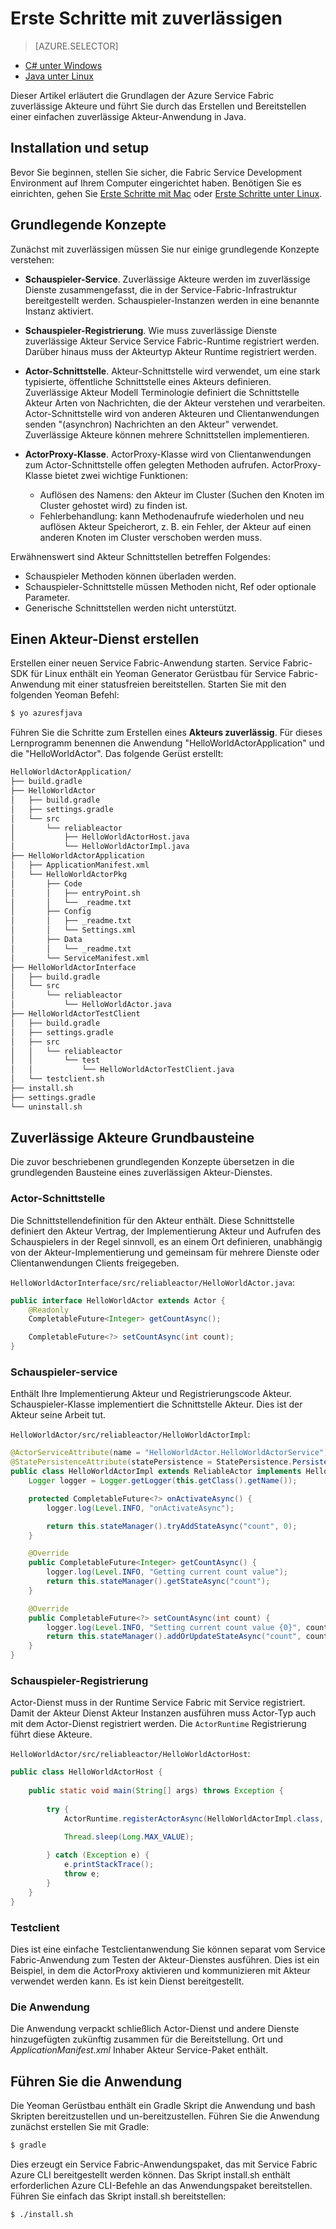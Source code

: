 <properties
   pageTitle="Erste Schritte mit Service Fabric zuverlässige | Microsoft Azure"
   description="Dieses Lernprogramm führt Sie durch die Schritte zum Erstellen, Debuggen und Bereitstellen eine einfache Akteur-Service mit Service Fabric zuverlässige Akteure."
   services="service-fabric"
   documentationCenter=".net"
   authors="vturecek"
   manager="timlt"
   editor=""/>

<tags
   ms.service="service-fabric"
   ms.devlang="java"
   ms.topic="article"
   ms.tgt_pltfrm="NA"
   ms.workload="NA"
   ms.date="09/25/2016"
   ms.author="vturecek"/>

# <a name="getting-started-with-reliable-actors"></a>Erste Schritte mit zuverlässigen

> [AZURE.SELECTOR]
- [C# unter Windows](service-fabric-reliable-actors-get-started.md)
- [Java unter Linux](service-fabric-reliable-actors-get-started-java.md)

Dieser Artikel erläutert die Grundlagen der Azure Service Fabric zuverlässige Akteure und führt Sie durch das Erstellen und Bereitstellen einer einfachen zuverlässige Akteur-Anwendung in Java.

## <a name="installation-and-setup"></a>Installation und setup
Bevor Sie beginnen, stellen Sie sicher, die Fabric Service Development Environment auf Ihrem Computer eingerichtet haben.
Benötigen Sie es einrichten, gehen Sie [Erste Schritte mit Mac](service-fabric-get-started-mac.md) oder [Erste Schritte unter Linux](service-fabric-get-started-linux.md).

## <a name="basic-concepts"></a>Grundlegende Konzepte
Zunächst mit zuverlässigen müssen Sie nur einige grundlegende Konzepte verstehen:

 * **Schauspieler-Service**. Zuverlässige Akteure werden im zuverlässige Dienste zusammengefasst, die in der Service-Fabric-Infrastruktur bereitgestellt werden. Schauspieler-Instanzen werden in eine benannte Instanz aktiviert.
 
 * **Schauspieler-Registrierung**. Wie muss zuverlässige Dienste zuverlässige Akteur Service Service Fabric-Runtime registriert werden. Darüber hinaus muss der Akteurtyp Akteur Runtime registriert werden.
 
 * **Actor-Schnittstelle**. Akteur-Schnittstelle wird verwendet, um eine stark typisierte, öffentliche Schnittstelle eines Akteurs definieren. Zuverlässige Akteur Modell Terminologie definiert die Schnittstelle Akteur Arten von Nachrichten, die der Akteur verstehen und verarbeiten. Actor-Schnittstelle wird von anderen Akteuren und Clientanwendungen senden "(asynchron) Nachrichten an den Akteur" verwendet. Zuverlässige Akteure können mehrere Schnittstellen implementieren.
 
 * **ActorProxy-Klasse**. ActorProxy-Klasse wird von Clientanwendungen zum Actor-Schnittstelle offen gelegten Methoden aufrufen. ActorProxy-Klasse bietet zwei wichtige Funktionen:
    * Auflösen des Namens: den Akteur im Cluster (Suchen den Knoten im Cluster gehostet wird) zu finden ist.
    * Fehlerbehandlung: kann Methodenaufrufe wiederholen und neu auflösen Akteur Speicherort, z. B. ein Fehler, der Akteur auf einen anderen Knoten im Cluster verschoben werden muss.

Erwähnenswert sind Akteur Schnittstellen betreffen Folgendes:

- Schauspieler Methoden können überladen werden.
- Schauspieler-Schnittstelle müssen Methoden nicht, Ref oder optionale Parameter.
- Generische Schnittstellen werden nicht unterstützt.

## <a name="create-an-actor-service"></a>Einen Akteur-Dienst erstellen
Erstellen einer neuen Service Fabric-Anwendung starten. Service Fabric-SDK für Linux enthält ein Yeoman Generator Gerüstbau für Service Fabric-Anwendung mit einer statusfreien bereitstellen. Starten Sie mit den folgenden Yeoman Befehl:

```bash
$ yo azuresfjava
```

Führen Sie die Schritte zum Erstellen eines **Akteurs zuverlässig**. Für dieses Lernprogramm benennen die Anwendung "HelloWorldActorApplication" und die "HelloWorldActor". Das folgende Gerüst erstellt:

```bash
HelloWorldActorApplication/
├── build.gradle
├── HelloWorldActor
│   ├── build.gradle
│   ├── settings.gradle
│   └── src
│       └── reliableactor
│           ├── HelloWorldActorHost.java
│           └── HelloWorldActorImpl.java
├── HelloWorldActorApplication
│   ├── ApplicationManifest.xml
│   └── HelloWorldActorPkg
│       ├── Code
│       │   ├── entryPoint.sh
│       │   └── _readme.txt
│       ├── Config
│       │   ├── _readme.txt
│       │   └── Settings.xml
│       ├── Data
│       │   └── _readme.txt
│       └── ServiceManifest.xml
├── HelloWorldActorInterface
│   ├── build.gradle
│   └── src
│       └── reliableactor
│           └── HelloWorldActor.java
├── HelloWorldActorTestClient
│   ├── build.gradle
│   ├── settings.gradle
│   ├── src
│   │   └── reliableactor
│   │       └── test
│   │           └── HelloWorldActorTestClient.java
│   └── testclient.sh
├── install.sh
├── settings.gradle
└── uninstall.sh
```

## <a name="reliable-actors-basic-building-blocks"></a>Zuverlässige Akteure Grundbausteine

Die zuvor beschriebenen grundlegenden Konzepte übersetzen in die grundlegenden Bausteine eines zuverlässigen Akteur-Dienstes.

### <a name="actor-interface"></a>Actor-Schnittstelle

Die Schnittstellendefinition für den Akteur enthält. Diese Schnittstelle definiert den Akteur Vertrag, der Implementierung Akteur und Aufrufen des Schauspielers in der Regel sinnvoll, es an einem Ort definieren, unabhängig von der Akteur-Implementierung und gemeinsam für mehrere Dienste oder Clientanwendungen Clients freigegeben.

`HelloWorldActorInterface/src/reliableactor/HelloWorldActor.java`:

```java
public interface HelloWorldActor extends Actor {
    @Readonly   
    CompletableFuture<Integer> getCountAsync();

    CompletableFuture<?> setCountAsync(int count);
}
```

### <a name="actor-service"></a>Schauspieler-service 
Enthält Ihre Implementierung Akteur und Registrierungscode Akteur. Schauspieler-Klasse implementiert die Schnittstelle Akteur. Dies ist der Akteur seine Arbeit tut.

`HelloWorldActor/src/reliableactor/HelloWorldActorImpl`:

```java
@ActorServiceAttribute(name = "HelloWorldActor.HelloWorldActorService")
@StatePersistenceAttribute(statePersistence = StatePersistence.Persisted)
public class HelloWorldActorImpl extends ReliableActor implements HelloWorldActor {
    Logger logger = Logger.getLogger(this.getClass().getName());

    protected CompletableFuture<?> onActivateAsync() {
        logger.log(Level.INFO, "onActivateAsync");

        return this.stateManager().tryAddStateAsync("count", 0);
    }

    @Override
    public CompletableFuture<Integer> getCountAsync() {
        logger.log(Level.INFO, "Getting current count value");
        return this.stateManager().getStateAsync("count");
    }

    @Override
    public CompletableFuture<?> setCountAsync(int count) {
        logger.log(Level.INFO, "Setting current count value {0}", count);
        return this.stateManager().addOrUpdateStateAsync("count", count, (key, value) -> count > value ? count : value);
    }
}
```

### <a name="actor-registration"></a>Schauspieler-Registrierung

Actor-Dienst muss in der Runtime Service Fabric mit Service registriert. Damit der Akteur Dienst Akteur Instanzen ausführen muss Actor-Typ auch mit dem Actor-Dienst registriert werden. Die `ActorRuntime` Registrierung führt diese Akteure.

`HelloWorldActor/src/reliableactor/HelloWorldActorHost`:

```java
public class HelloWorldActorHost {
    
    public static void main(String[] args) throws Exception {
        
        try {
            ActorRuntime.registerActorAsync(HelloWorldActorImpl.class, (context, actorType) -> new ActorServiceImpl(context, actorType, ()-> new HelloWorldActorImpl()), Duration.ofSeconds(10));

            Thread.sleep(Long.MAX_VALUE);
            
        } catch (Exception e) {
            e.printStackTrace();
            throw e;
        }
    }
}
```

### <a name="test-client"></a>Testclient

Dies ist eine einfache Testclientanwendung Sie können separat vom Service Fabric-Anwendung zum Testen der Akteur-Dienstes ausführen. Dies ist ein Beispiel, in dem die ActorProxy aktivieren und kommunizieren mit Akteur verwendet werden kann. Es ist kein Dienst bereitgestellt.

### <a name="the-application"></a>Die Anwendung 

Die Anwendung verpackt schließlich Actor-Dienst und andere Dienste hinzugefügten zukünftig zusammen für die Bereitstellung. Ort und *ApplicationManifest.xml* Inhaber Akteur Service-Paket enthält.

## <a name="run-the-application"></a>Führen Sie die Anwendung

Die Yeoman Gerüstbau enthält ein Gradle Skript die Anwendung und bash Skripten bereitzustellen und un-bereitzustellen. Führen Sie die Anwendung zunächst erstellen Sie mit Gradle:

```bash
$ gradle
```

Dies erzeugt ein Service Fabric-Anwendungspaket, das mit Service Fabric Azure CLI bereitgestellt werden können. Das Skript install.sh enthält erforderlichen Azure CLI-Befehle an das Anwendungspaket bereitstellen. Führen Sie einfach das Skript install.sh bereitstellen:

```bask
$ ./install.sh
```
